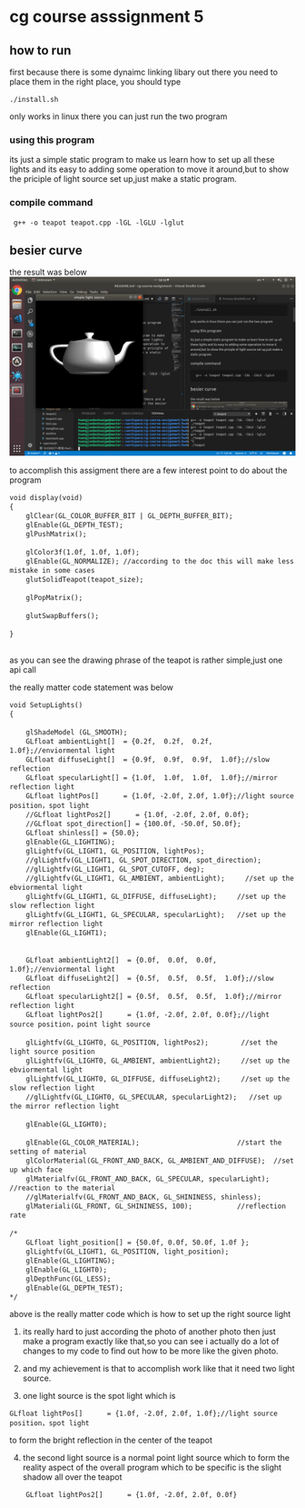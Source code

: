 
# cg course asssignment 5
## how to run
first because there is some dynaimc linking libary out there you need to place them in the right place,
you should type
```
./install.sh
```
only works in linux
there you can just run the two program

### using this program
its just a simple static program to make us learn how to set up all these lights and its easy to adding some operation to move it around,but to show the priciple of light source set up,just make a static program.

### compile command
```
 g++ -o teapot teapot.cpp -lGL -lGLU -lglut
```
## besier curve
the result was below
![teapot](./teapot.png)

to accomplish this assigment there are a few interest point to do about the program

```
void display(void)  
{  
    glClear(GL_COLOR_BUFFER_BIT | GL_DEPTH_BUFFER_BIT);  
    glEnable(GL_DEPTH_TEST);
    glPushMatrix();  

    glColor3f(1.0f, 1.0f, 1.0f);  
    glEnable(GL_NORMALIZE); //according to the doc this will make less mistake in some cases
    glutSolidTeapot(teapot_size); 
    
    glPopMatrix();  

    glutSwapBuffers();  

}  
  
```

as you can see the drawing phrase of the teapot is rather simple,just one api call 

the really matter code statement was below
```
void SetupLights()  
{  

    glShadeModel (GL_SMOOTH);
    GLfloat ambientLight[]  = {0.2f,  0.2f,  0.2f,  1.0f};//enviormental light 
    GLfloat diffuseLight[]  = {0.9f,  0.9f,  0.9f,  1.0f};//slow reflection 
    GLfloat specularLight[] = {1.0f,  1.0f,  1.0f,  1.0f};//mirror reflection light 
    GLfloat lightPos[]      = {1.0f, -2.0f, 2.0f, 1.0f};//light source position，spot light
    //GLfloat lightPos2[]      = {1.0f, -2.0f, 2.0f, 0.0f};  
    //GLfloat spot_direction[] = {100.0f, -50.0f, 50.0f};
    GLfloat shinless[] = {50.0};
    glEnable(GL_LIGHTING);
    glLightfv(GL_LIGHT1, GL_POSITION, lightPos);
    //glLightfv(GL_LIGHT1, GL_SPOT_DIRECTION, spot_direction);
    //glLightfv(GL_LIGHT1, GL_SPOT_CUTOFF, deg);
    //glLightfv(GL_LIGHT1, GL_AMBIENT, ambientLight);     //set up the ebviormental light  
    glLightfv(GL_LIGHT1, GL_DIFFUSE, diffuseLight);     //set up the slow reflection light  
    glLightfv(GL_LIGHT1, GL_SPECULAR, specularLight);   //set up the mirror reflection light    
    glEnable(GL_LIGHT1);


    GLfloat ambientLight2[]  = {0.0f,  0.0f,  0.0f,  1.0f};//enviormental light 
    GLfloat diffuseLight2[]  = {0.5f,  0.5f,  0.5f,  1.0f};//slow reflection 
    GLfloat specularLight2[] = {0.5f,  0.5f,  0.5f,  1.0f};//mirror reflection light 
    GLfloat lightPos2[]      = {1.0f, -2.0f, 2.0f, 0.0f};//light source position，point light source
 
    glLightfv(GL_LIGHT0, GL_POSITION, lightPos2);        //set the light source position  
    glLightfv(GL_LIGHT0, GL_AMBIENT, ambientLight2);     //set up the ebviormental light  
    glLightfv(GL_LIGHT0, GL_DIFFUSE, diffuseLight2);     //set up the slow reflection light  
    //glLightfv(GL_LIGHT0, GL_SPECULAR, specularLight2);   //set up the mirror reflection light    

    glEnable(GL_LIGHT0);
    
    glEnable(GL_COLOR_MATERIAL);                        //start the setting of material  
    glColorMaterial(GL_FRONT_AND_BACK, GL_AMBIENT_AND_DIFFUSE);  //set up which face 
    glMaterialfv(GL_FRONT_AND_BACK, GL_SPECULAR, specularLight); //reaction to the material  
    //glMaterialfv(GL_FRONT_AND_BACK, GL_SHININESS, shinless);
    glMateriali(GL_FRONT, GL_SHININESS, 100);           //reflection rate   
    
/*
    GLfloat light_position[] = {50.0f, 0.0f, 50.0f, 1.0f };  
    glLightfv(GL_LIGHT1, GL_POSITION, light_position);  
    glEnable(GL_LIGHTING);  
    glEnable(GL_LIGHT0);  
    glDepthFunc(GL_LESS);  
    glEnable(GL_DEPTH_TEST);    
*/
```

above is the really matter code which is how to set up the right source light

1. its really hard to just according the photo of another photo then just make a program exactly like that,so you can see i actually do a lot of changes to my code to find out how to be more like the given photo.

2. and my achievement is that to accomplish work like that it need two light source.

3. one light source is the spot light which is 
```
GLfloat lightPos[]      = {1.0f, -2.0f, 2.0f, 1.0f};//light source position，spot light

```
to form the bright reflection in the center of the teapot

4. the second light source is a normal point light source which to form the reality aspect of the overall program which to be specific is the slight shadow all over the teapot
```
    GLfloat lightPos2[]      = {1.0f, -2.0f, 2.0f, 0.0f}
```

